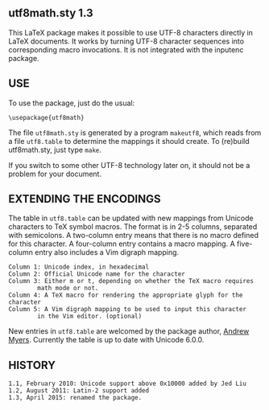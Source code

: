 utf8math.sty 1.3
----------------

This LaTeX package makes it possible to use UTF-8 characters directly
in LaTeX documents. It works by turning UTF-8 character sequences into
corresponding macro invocations. It is not integrated with the inputenc
package.

USE
---

To use the package, just do the usual:

    \usepackage{utf8math}

The file `utf8math.sty` is generated by a program `makeutf8`, which reads from a file
`utf8.table` to determine the mappings it should create.  To (re)build
utf8math.sty, just type `make`.

If you switch to some other UTF-8 technology later on, it should not be
a problem for your document.


EXTENDING THE ENCODINGS
-----------------------

The table in `utf8.table` can be updated with new mappings from Unicode
characters to TeX symbol macros. The format is in 2-5 columns, separated
with semicolons. A two-column entry means that there is no macro defined
for this character. A four-column entry contains a macro mapping.  A
five-column entry also includes a Vim digraph mapping.

    Column 1: Unicode index, in hexadecimal
    Column 2: Official Unicode name for the character
    Column 3: Either m or t, depending on whether the TeX macro requires
            math mode or not.
    Column 4: A TeX macro for rendering the appropriate glyph for the character
    Column 5: A Vim digraph mapping to be used to input this character
            in the Vim editor. (optional)

New entries in `utf8.table` are welcomed by the package author,
[Andrew Myers](mailto:andru@cs.cornell.edu). Currently the table is up to date with Unicode 6.0.0.

HISTORY
-------

    1.1, February 2010: Unicode support above 0x10000 added by Jed Liu
    1.2, August 2011: Latin-2 support added
    1.3, April 2015: renamed the package.
